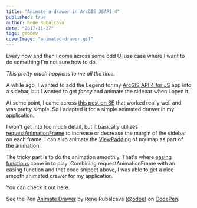 ```yaml
---
title: "Animate a drawer in ArcGIS JSAPI 4"
published: true
author: Rene Rubalcava
date: "2017-11-27"
tags: geodev
coverImage: "animated-drawer.gif"
---
```


Every now and then I come across some odd UI use case where I want to do something I'm not sure how to do.

_This pretty much happens to me all the time._

A while ago, I wanted to add the Legend for my [ArcGIS API 4 for JS](https://developers.arcgis.com/javascript/) app into a sidebar, but I wanted to get _fancy_ and animate the sidebar when I open it.

At some point, I came across [this post on SE](http://codereview.stackexchange.com/questions/106946/simple-animation-method-with-requestanimationframe-code-structure) that worked really well and was pretty simple. So I adapted it for a simple animated drawer in my application.

I won't get into too much detail, but it basically utilizes [requestAnimationFrame](https://developer.mozilla.org/en-US/docs/Web/API/window/requestAnimationFrame) to increase or decrease the margin of the sidebar on each frame. I can also animate the [ViewPadding](https://developers.arcgis.com/javascript/latest/sample-code/view-padding/) of my map as part of the animation.

The tricky part is to do the animation smoothly. That's where [easing functions](http://easings.net/) come in to play. Combining requestAnimationFrame with an easing function and that code snippet above, I was able to get a nice smooth animated drawer for my application.

You can check it out here.

<p data-height="300" data-theme-id="31222" data-slug-hash="zPJKeE" data-default-tab="js,result" data-user="odoe" data-embed-version="2" data-pen-title="Animate Drawer" data-preview="true" class="codepen">See the Pen <a href="https://codepen.io/odoe/pen/zPJKeE/">Animate Drawer</a> by Rene Rubalcava (<a href="https://codepen.io/odoe">@odoe</a>) on <a href="https://codepen.io">CodePen</a>.</p>

<script async src="https://production-assets.codepen.io/assets/embed/ei.js"></script>
